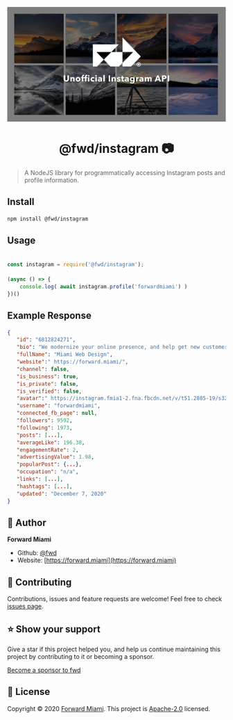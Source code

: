 ![Cover](https://raw.githubusercontent.com/fwd/instagram/master/.github/cover.png)

<h1 align="center">@fwd/instagram 📷</h1>

> A NodeJS library for programmatically accessing Instagram posts and profile information.

## Install

```sh
npm install @fwd/instagram
```

## Usage

```js

const instagram = require('@fwd/instagram');

(async () => {
	console.log( await instagram.profile('forwardmiami') )
})()

```

## Example Response

```json
{
   "id": "6812824271",
   "bio": "We modernize your online presence, and help get new customers. All in a few weeks.",
   "fullName": "Miami Web Design",
   "website":" https://forward.miami/",
   "channel": false,
   "is_business": true,
   "is_private": false,
   "is_verified": false,
   "avatar":" https://instagram.fmia1-2.fna.fbcdn.net/v/t51.2885-19/s320x320/118291205_667481360532286_6172069380366027002_n.jpg?_nc_ht=instagram.fmia1-2.fna.fbcdn.net&_nc_ohc=_q_awSUArN0AX9W1NXN&tp=1&oh=6e8cc4fe53b7d05da7cad905b38f4a7b&oe=5FF7C66C",
   "username": "forwardmiami",
   "connected_fb_page": null,
   "followers": 9592,
   "following": 1973,
   "posts": [...],
   "averageLike": 196.38,
   "engagementRate": 2,
   "advertisingValue": 1.98,
   "popularPost": {...},
   "occupation": "n/a",
   "links": [...],
   "hashtags": [...],
   "updated": "December 7, 2020"
}
```

## 👤 Author

**Forward Miami**

* Github: [@fwd](https://github.com/fwd)
* Website: [https://forward.miami](https://forward.miami)

## 🤝 Contributing

Contributions, issues and feature requests are welcome! Feel free to check [issues page](https://github.com/fwd/instagram/issues).

## ⭐️ Show your support

Give a star if this project helped you, and help us continue maintaining this project by contributing to it or becoming a sponsor.

[Become a sponsor to fwd](https://github.com/sponsors/fwd)

## 📝 License

Copyright © 2020 [Forward Miami](https://forward.miami). This project is [Apache-2.0](https://spdx.org/licenses/Apache-2.0.html) licensed.
